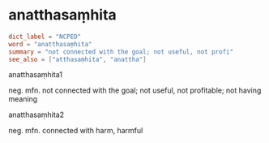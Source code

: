 # anatthasaṃhita

``` toml
dict_label = "NCPED"
word = "anatthasaṃhita"
summary = "not connected with the goal; not useful, not profi"
see_also = ["atthasaṃhita", "anattha"]
```

anatthasaṃhita1

neg. mfn. not connected with the goal; not useful, not profitable; not having meaning

anatthasaṃhita2

neg. mfn. connected with harm, harmful

